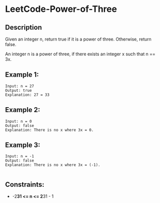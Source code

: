 # LeetCode-Power-of-Three

## Description 

Given an integer n, return true if it is a power of three. Otherwise, return false.

An integer n is a power of three, if there exists an integer x such that n == 3x.


## Example 1:

```
Input: n = 27
Output: true
Explanation: 27 = 33
```
## Example 2:

```
Input: n = 0
Output: false
Explanation: There is no x where 3x = 0.

```

## Example 3:

```
Input: n = -1
Output: false
Explanation: There is no x where 3x = (-1).


```

## Constraints:

* -2**31 <= n <= 2**31 - 1

